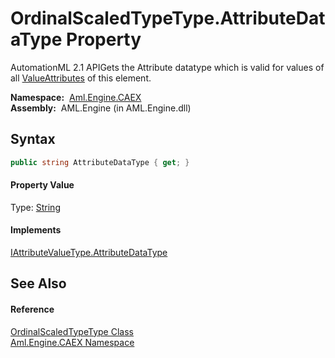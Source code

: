 OrdinalScaledTypeType.AttributeDataType Property
================================================
AutomationML 2.1 APIGets the Attribute datatype which is valid for values of all [ValueAttributes][1] of this element.

  **Namespace:**  [Aml.Engine.CAEX][2]  
  **Assembly:**  AML.Engine (in AML.Engine.dll)

Syntax
------

```csharp
public string AttributeDataType { get; }
```

#### Property Value
Type: [String][3]
#### Implements
[IAttributeValueType.AttributeDataType][4]  


See Also
--------

#### Reference
[OrdinalScaledTypeType Class][5]  
[Aml.Engine.CAEX Namespace][2]  

[1]: ValueAttributes.md
[2]: ../README.md
[3]: https://docs.microsoft.com/dotnet/api/system.string
[4]: ../IAttributeValueType/AttributeDataType.md
[5]: README.md
[6]: https://www.automationml.org
[7]: ../../icons/logoShade.png